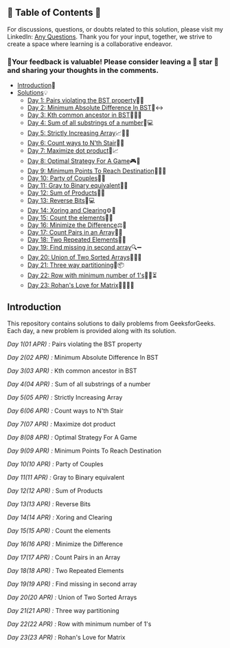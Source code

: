 ## 📜 Table of Contents 📜

For discussions, questions, or doubts related to this solution, please visit my LinkedIn: [Any Questions](https://www.linkedin.com/in/het-patel-8b110525a/). Thank you for your input, together, we strive to create a space where learning is a collaborative endeavor.

### 🔮Your feedback is valuable! Please consider leaving a 🌟 star 🌟 and sharing your thoughts in the comments.

- [Introduction](https://github.com/Hunterdii/GeeksforGeeks-POTD/blob/main/README.md)📝
- [Solutions](https://github.com/Hunterdii/GeeksforGeeks-POTD/tree/main/April%202024%20GFG%20SOLUTION)💡
  - [Day 1: Pairs violating the BST property](https://github.com/Hunterdii/GeeksforGeeks-POTD/blob/main/April%202024%20GFG%20SOLUTION/01(April)%20Pairs%20violating%20the%20BST%20property.md)🌳🚫
  - [Day 2: Minimum Absolute Difference In BST](https://github.com/Hunterdii/GeeksforGeeks-POTD/blob/main/April%202024%20GFG%20SOLUTION/02(April)%20Minimum%20Absolute%20Difference%20In%20BST.md)🌳↔️
  - [Day 3: Kth common ancestor in BST](https://github.com/Hunterdii/GeeksforGeeks-POTD/blob/main/April%202024%20GFG%20SOLUTION/03(April)%20Kth%20common%20ancestor%20in%20BST.md)🌳🕵️‍♂️
  - [Day 4: Sum of all substrings of a number](https://github.com/Hunterdii/GeeksforGeeks-POTD/blob/main/April%202024%20GFG%20SOLUTION/04(April)%20Sum%20of%20all%20substrings%20of%20a%20number.md)🔢💻
  - [Day 5: Strictly Increasing Array](https://github.com/Hunterdii/GeeksforGeeks-POTD/blob/main/April%202024%20GFG%20SOLUTION/05(April)%20Strictly%20Increasing%20Array.md)📈🔼🔢
  - [Day 6: Count ways to N'th Stair](https://github.com/Hunterdii/GeeksforGeeks-POTD/blob/main/April%202024%20GFG%20SOLUTION/06(April)%20Count%20Ways%20to%20N'th%20Stair.md)🔢🎢
  - [Day 7: Maximize dot product](https://github.com/Hunterdii/GeeksforGeeks-POTD/blob/main/April%202024%20GFG%20SOLUTION/07(April)%20Maximize%20dot%20product.md)🎯📈
  - [Day 8: Optimal Strategy For A Game](https://github.com/Hunterdii/GeeksforGeeks-POTD/blob/main/April%202024%20GFG%20SOLUTION/08(April)%20Optimal%20Strategy%20For%20A%20Game.md)🎮🤔
  - [Day 9: Minimum Points To Reach Destination](https://github.com/Hunterdii/GeeksforGeeks-POTD/blob/main/April%202024%20GFG%20SOLUTION/09(April)%20Minimum%20Points%20To%20Reach%20Destination.md)🏃‍♂️🎯
  - [Day 10: Party of Couples](https://github.com/Hunterdii/GeeksforGeeks-POTD/blob/main/April%202024%20GFG%20SOLUTION/10(April)%20Party%20of%20Couples.md)👫🥂
  - [Day 11: Gray to Binary equivalent](https://github.com/Hunterdii/GeeksforGeeks-POTD/blob/main/April%202024%20GFG%20SOLUTION/11(April)%20Gray%20to%20Binary%20equivalent.md)🧮🔣
  - [Day 12: Sum of Products](https://github.com/Hunterdii/GeeksforGeeks-POTD/blob/main/April%202024%20GFG%20SOLUTION/12(April)%20Sum%20of%20Products.md)🔢➕
  - [Day 13: Reverse Bits](https://github.com/Hunterdii/GeeksforGeeks-POTD/blob/main/April%202024%20GFG%20SOLUTION/13(April)%20Reverse%20Bits.md)🔀💻
  - [Day 14: Xoring and Clearing](https://github.com/Hunterdii/GeeksforGeeks-POTD/blob/main/April%202024%20GFG%20SOLUTION/14(April)%20Xoring%20and%20Clearing.md)⚙️🧹
  - [Day 15: Count the elements](https://github.com/Hunterdii/GeeksforGeeks-POTD/blob/main/April%202024%20GFG%20SOLUTION/15(April)%20Count%20the%20elements.md)🔢🔝
  - [Day 16: Minimize the Difference](https://github.com/Hunterdii/GeeksforGeeks-POTD/blob/main/April%202024%20GFG%20SOLUTION/16(April)%20Minimize%20the%20Difference.md)⚖️🎯
  - [Day 17: Count Pairs in an Array](https://github.com/Hunterdii/GeeksforGeeks-POTD/blob/main/April%202024%20GFG%20SOLUTION/17(April)%20%20Count%20Pairs%20in%20an%20Array.md)👫🔢
  - [Day 18: Two Repeated Elements](https://github.com/Hunterdii/GeeksforGeeks-POTD/blob/main/April%202024%20GFG%20SOLUTION/18(April)%20Two%20Repeated%20Elements.md)🔁🔢
  - [Day 19: Find missing in second array](https://github.com/Hunterdii/GeeksforGeeks-POTD/blob/main/April%202024%20GFG%20SOLUTION/19(April)%20Find%20missing%20in%20second%20array.md)🔍➖
  - [Day 20: Union of Two Sorted Arrays](https://github.com/Hunterdii/GeeksforGeeks-POTD/blob/main/April%202024%20GFG%20SOLUTION/20(April)%20Union%20of%20Two%20Sorted%20Arrays.md)🔄🤝📝
  - [Day 21: Three way partitioning](https://github.com/Hunterdii/GeeksforGeeks-POTD/blob/main/April%202024%20GFG%20SOLUTION/21(April)%20Three%20way%20partitioning.md)🔀📦
  - [Day 22: Row with minimum number of 1's](https://github.com/Hunterdii/GeeksforGeeks-POTD/blob/main/April%202024%20GFG%20SOLUTION/22(April)%20Row%20with%20minimum%20number%20of%201's.md)👫👫⏳
  - [Day 23: Rohan's Love for Matrix](https://github.com/Hunterdii/GeeksforGeeks-POTD/blob/main/April%202024%20GFG%20SOLUTION/23(April)%20Rohan's%20Love%20for%20Matrix.md)📐🔢🕵️‍♂️
## Introduction

This repository contains solutions to daily problems from GeeksforGeeks. Each day, a new problem is provided along with its solution.

*Day 1(01 APR) :* Pairs violating the BST property

*Day 2(02 APR) :* Minimum Absolute Difference In BST

*Day 3(03 APR) :* Kth common ancestor in BST

*Day 4(04 APR) :* Sum of all substrings of a number

*Day 5(05 APR) :* Strictly Increasing Array

*Day 6(06 APR) :* Count ways to N'th Stair

*Day 7(07 APR) :* Maximize dot product

*Day 8(08 APR) :* Optimal Strategy For A Game

*Day 9(09 APR) :* Minimum Points To Reach Destination

*Day 10(10 APR) :* Party of Couples

*Day 11(11 APR) :* Gray to Binary equivalent

*Day 12(12 APR) :* Sum of Products

*Day 13(13 APR) :* Reverse Bits

*Day 14(14 APR) :* Xoring and Clearing

*Day 15(15 APR) :* Count the elements

*Day 16(16 APR) :* Minimize the Difference

*Day 17(17 APR) :* Count Pairs in an Array

*Day 18(18 APR) :* Two Repeated Elements

*Day 19(19 APR) :* Find missing in second array

*Day 20(20 APR) :* Union of Two Sorted Arrays

*Day 21(21 APR) :* Three way partitioning

*Day 22(22 APR) :* Row with minimum number of 1's

*Day 23(23 APR) :* Rohan's Love for Matrix
